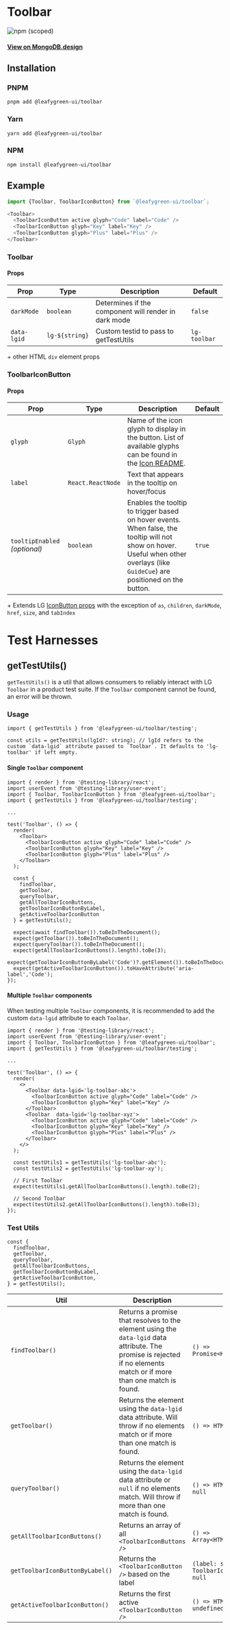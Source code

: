 # Toolbar

![npm (scoped)](https://img.shields.io/npm/v/@leafygreen-ui/toolbar.svg)

#### [View on MongoDB.design](https://www.mongodb.design/component/toolbar/live-example/)

## Installation

### PNPM

```shell
pnpm add @leafygreen-ui/toolbar
```

### Yarn

```shell
yarn add @leafygreen-ui/toolbar
```

### NPM

```shell
npm install @leafygreen-ui/toolbar
```

## Example

```js
import {Toolbar, ToolbarIconButton} from `@leafygreen-ui/toolbar`;

<Toolbar>
  <ToolbarIconButton active glyph="Code" label="Code" />
  <ToolbarIconButton glyph="Key" label="Key" />
  <ToolbarIconButton glyph="Plus" label="Plus" />
</Toolbar>
```

### Toolbar

#### Props

| Prop        | Type           | Description                                          | Default      |
| ----------- | -------------- | ---------------------------------------------------- | ------------ |
| `darkMode`  | `boolean`      | Determines if the component will render in dark mode | `false`      |
| `data-lgid` | `lg-${string}` | Custom testid to pass to getTestUtils                | `lg-toolbar` |

\+ other HTML `div` element props

### ToolbarIconButton

#### Props

| Prop                          | Type              | Description                                                                                                                                                                                         | Default |
| ----------------------------- | ----------------- | --------------------------------------------------------------------------------------------------------------------------------------------------------------------------------------------------- | ------- |
| `glyph`                       | `Glyph`           | Name of the icon glyph to display in the button. List of available glyphs can be found in the [Icon README](https://github.com/mongodb/leafygreen-ui/blob/main/packages/icon/README.md#properties). |         |
| `label`                       | `React.ReactNode` | Text that appears in the tooltip on hover/focus                                                                                                                                                     |         |
| `tooltipEnabled` _(optional)_ | `boolean`         | Enables the tooltip to trigger based on hover events. When false, the tooltip will not show on hover. Useful when other overlays (like `GuideCue`) are positioned on the button.                    | `true`  |

\+ Extends LG [IconButton props](https://github.com/mongodb/leafygreen-ui/tree/main/packages/icon-button#properties) with the exception of `as`, `children`, `darkMode`, `href`, `size`, and `tabIndex`

# Test Harnesses

## getTestUtils()

`getTestUtils()` is a util that allows consumers to reliably interact with LG `Toolbar` in a product test suite. If the `Toolbar` component cannot be found, an error will be thrown.

### Usage

```tsx
import { getTestUtils } from '@leafygreen-ui/toolbar/testing';

const utils = getTestUtils(lgId?: string); // lgId refers to the custom `data-lgid` attribute passed to `Toolbar`. It defaults to 'lg-toolbar' if left empty.
```

#### Single `Toolbar` component

```tsx
import { render } from '@testing-library/react';
import userEvent from '@testing-library/user-event';
import { Toolbar, ToolbarIconButton } from '@leafygreen-ui/toolbar';
import { getTestUtils } from '@leafygreen-ui/toolbar/testing';

...

test('Toolbar', () => {
  render(
    <Toolbar>
      <ToolbarIconButton active glyph="Code" label="Code" />
      <ToolbarIconButton glyph="Key" label="Key" />
      <ToolbarIconButton glyph="Plus" label="Plus" />
    </Toolbar>
  );

  const {
    findToolbar,
    getToolbar,
    queryToolbar,
    getAllToolbarIconButtons,
    getToolbarIconButtonByLabel,
    getActiveToolbarIconButton
  } = getTestUtils();

  expect(await findToolbar()).toBeInTheDocument();
  expect(getToolbar()).toBeInTheDocument();
  expect(queryToolbar()).toBeInTheDocument();
  expect(getAllToolbarIconButtons().length).toBe(3);
  expect(getToolbarIconButtonByLabel('Code')?.getElement()).toBeInTheDocument();
  expect(getActiveToolbarIconButton()).toHaveAttribute('aria-label','Code');
});
```

#### Multiple `Toolbar` components

When testing multiple `Toolbar` components, it is recommended to add the custom `data-lgid` attribute to each `Toolbar`.

```tsx
import { render } from '@testing-library/react';
import userEvent from '@testing-library/user-event';
import { Toolbar, ToolbarIconButton } from '@leafygreen-ui/toolbar';
import { getTestUtils } from '@leafygreen-ui/toolbar/testing';

...

test('Toolbar', () => {
  render(
    <>
      <Toolbar data-lgid='lg-toolbar-abc'>
        <ToolbarIconButton active glyph="Code" label="Code" />
        <ToolbarIconButton glyph="Key" label="Key" />
      </Toolbar>
      <Toolbar  data-lgid='lg-toolbar-xyz'>
        <ToolbarIconButton active glyph="Code" label="Code" />
        <ToolbarIconButton glyph="Key" label="Key" />
        <ToolbarIconButton glyph="Plus" label="Plus" />
      </Toolbar>
    </>
  );

  const testUtils1 = getTestUtils('lg-toolbar-abc');
  const testUtils2 = getTestUtils('lg-toolbar-xy');

  // First Toolbar
  expect(testUtils1.getAllToolbarIconButtons().length).toBe(2);

  // Second Toolbar
  expect(testUtils2.getAllToolbarIconButtons().length).toBe(3);
});
```

### Test Utils

```tsx
const {
  findToolbar,
  getToolbar,
  queryToolbar,
  getAllToolbarIconButtons,
  getToolbarIconButtonByLabel,
  getActiveToolbarIconButton,
} = getTestUtils();
```

| Util                            | Description                                                                                                                                                           | Returns                                             |
| ------------------------------- | --------------------------------------------------------------------------------------------------------------------------------------------------------------------- | --------------------------------------------------- |
| `findToolbar()`                 | Returns a promise that resolves to the element using the `data-lgid` data attribute. The promise is rejected if no elements match or if more than one match is found. | `() => Promise<HTMLButtonElement>`                  |
| `getToolbar()`                  | Returns the element using the `data-lgid` data attribute. Will throw if no elements match or if more than one match is found.                                         | `() => HTMLButtonElement`                           |
| `queryToolbar()`                | Returns the element using the `data-lgid` data attribute or `null` if no elements match. Will throw if more than one match is found.                                  | `() => HTMLButtonElement \| null`                   |
| `getAllToolbarIconButtons()`    | Returns an array of all `<ToolbarIconButtons    />`                                                                                                                   | `() => Array<HTMLButtonElement>`                    |
| `getToolbarIconButtonByLabel()` | Returns the `<ToolbarIconButton />` based on the label                                                                                                                | `(label: string) => ToolbarIconButtonUtils \| null` |
| `getActiveToolbarIconButton()`  | Returns the first active `<ToolbarIconButton />`                                                                                                                      | `() => HTMLButtonElement \| undefined`              |
